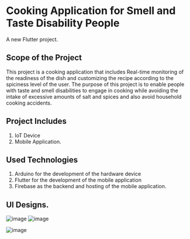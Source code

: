 # Cooking Application for Smell and Taste Disability People

A new Flutter project.

## Scope of the Project

This project is a cooking application that includes Real-time monitoring of the readiness of the dish and customizing the recipe according to the spiciness level of the user.
The purpose of this project is to enable people with taste and smell disabilities to engage in cooking while avoiding the intake of excessive amounts of salt and spices and also avoid household cooking accidents.

## Project Includes
1. IoT Device
2. Mobile Application.

## Used Technologies
1. Arduino for the development of the hardware device
2. Flutter for the development of the mobile application
3. Firebase as the backend and hosting of the mobile application.

## UI Designs.

![image](https://github.com/ridmirn/cooking-app/assets/105937420/059cab70-526b-423f-8247-4af4c915c853)           ![image](https://github.com/ridmirn/cooking-app/assets/105937420/c911756f-8a89-4821-ba4d-54fc6503c74d)

![image](https://github.com/ridmirn/cooking-app/assets/105937420/215a351b-0008-4d40-a621-6a1371ebc9a8)

         


